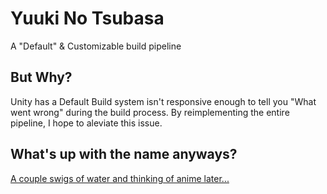 # Yuuki No Tsubasa

A "Default" & Customizable build pipeline

## But Why?

Unity has a Default Build system isn't responsive enough to tell you "What went wrong" during the build process. By reimplementing the entire pipeline, I hope to aleviate this issue.

## What's up with the name anyways?

[A couple swigs of water and thinking of anime later...](https://www.youtube.com/watch?v=u3mm7TdmNk0)